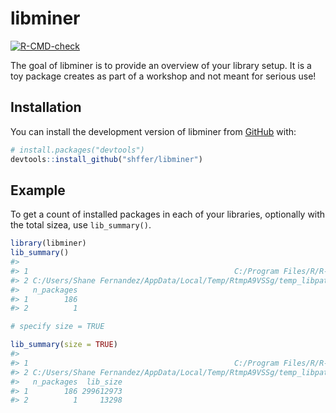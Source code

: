
<!-- README.md is generated from README.Rmd. Please edit that file -->

# libminer

<!-- badges: start -->

[![R-CMD-check](https://github.com/shffer/libminer/actions/workflows/R-CMD-check.yaml/badge.svg)](https://github.com/shffer/libminer/actions/workflows/R-CMD-check.yaml)
<!-- badges: end -->

The goal of libminer is to provide an overview of your library setup. It
is a toy package creates as part of a workshop and not meant for serious
use!

## Installation

You can install the development version of libminer from
[GitHub](https://github.com/) with:

``` r
# install.packages("devtools")
devtools::install_github("shffer/libminer")
```

## Example

To get a count of installed packages in each of your libraries,
optionally with the total sizea, use `lib_summary()`.

``` r
library(libminer)
lib_summary()
#>                                                                           Library
#> 1                                              C:/Program Files/R/R-4.3.1/library
#> 2 C:/Users/Shane Fernandez/AppData/Local/Temp/RtmpA9VSSg/temp_libpath50fc11d31be3
#>   n_packages
#> 1        186
#> 2          1

# specify size = TRUE

lib_summary(size = TRUE)
#>                                                                           Library
#> 1                                              C:/Program Files/R/R-4.3.1/library
#> 2 C:/Users/Shane Fernandez/AppData/Local/Temp/RtmpA9VSSg/temp_libpath50fc11d31be3
#>   n_packages  lib_size
#> 1        186 299612973
#> 2          1     13298
```
